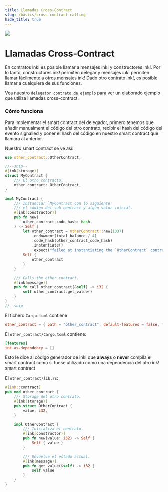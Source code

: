 ```yaml
---
title: Llamadas Cross-Contract
slug: /basics/cross-contract-calling
hide_title: true
---
```


<img src="/img/title/cross-contract.svg" className="titlePic" />

# Llamadas Cross-Contract

En contratos ink! es posible llamar a mensajes ink! y constructores ink!. Por lo tanto, constructores ink! permiten delegar y mensajes ink! permiten
llamar fácilmente a otros mensajes ink!
Dado otro contrato ink!, es posible llamar a cualquiera de sus funciones.


Vea nuestro [`delegator contrato de ejemplo`](https://github.com/paritytech/ink-examples/blob/master/delegator/lib.rs) 
para ver un elaborado ejemplo que utiliza llamadas cross-contract.

### Cómo funciona

Para implementar el smart contract del delegador, primero
tenemos que añadir manualment el código del otro contrato, recibir 
el hash del código del evento signalled y poner el hash del código 
en nuestro smart contract que llamara al anterior.

Nuestro smart contract se ve así:

```rust
use other_contract::OtherContract;

//--snip--
#[ink(storage)]
struct MyContract {
    /// El otro contracto.
    other_contract: OtherContract,
}

impl MyContract {
    /// Instanciar `MyContract con lo siguiente
    /// el código del sub-contract y algún valor inicial.
    #[ink(constructor)]
    pub fn new(
        other_contract_code_hash: Hash,
    ) -> Self {
        let other_contract = OtherContract::new(1337)
            .endowment(total_balance / 4)
            .code_hash(other_contract_code_hash)
            .instantiate()
            .expect("failed at instantiating the `OtherContract` contract");
        Self {
            other_contract
        }
    }

    /// Calls the other contract.
    #[ink(message)]
    pub fn call_other_contract(&self) -> i32 {
        self.other_contract.get_value()
    }
}
//--snip--
```

El fichero `Cargo.toml` contiene
```toml
other_contract = { path = "other_contract", default-features = false, features = ["ink-as-dependency"] }
```

El `other_contract/Cargo.toml` contiene:

```toml
[features]
ink-as-dependency = []
```

Esto le dice al código generador de ink! que  **always** o **never**
compila el smart contract como si fuese utilizado como una dependencia del otro ink! smart contract

El `other_contract/lib.rs`:

```rust
#[ink::contract]
pub mod other_contract {
    /// Storage del otro contrato.
    #[ink(storage)]
    pub struct OtherContract {
        value: i32,
    }

    impl OtherContract {
        /// Inicializa el contrato.
        #[ink(constructor)]
        pub fn new(value: i32) -> Self {
            Self { value }
        }

        /// Devuelve el estado actual.
        #[ink(message)]
        pub fn get_value(&self) -> i32 {
            self.value
        }
    }
}
```
